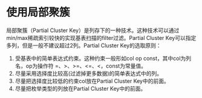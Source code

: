 # 使用局部聚簇<a name="ZH-CN_TOPIC_0289900213"></a>

局部聚簇（Partial Cluster Key）是列存下的一种技术。这种技术可以通过min/max稀疏索引较快的实现基表扫描的filter过滤。Partial Cluster Key可以指定多列，但是一般不建议超过2列。Partial Cluster Key的选取原则：

1.  受基表中的简单表达式约束。这种约束一般形如col op const，其中col为列名，op为操作符 =、\>、\>=、<=、<，const为常量值。
2.  尽量采用选择度比较高\(过滤掉更多数据\)的简单表达式中的列。
3.  尽量把选择度比较低的约束col放在Partial Cluster Key中的前面。
4.  尽量把枚举类型的列放在Partial Cluster Key中的前面。

